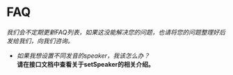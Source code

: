 FAQ
=
*我们会不定期更新FAQ列表，如果这没能解决您的问题，也请将您的问题整理好后发给我们，向我们咨询。*

- *如果我想设置不同发音的speaker，我该怎么办？*  
**请在接口文档中查看关于setSpeaker的相关介绍。**
